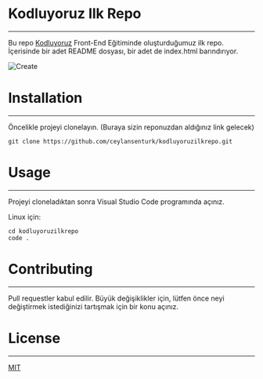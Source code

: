 # Kodluyoruz Ilk Repo
----------------------------------------------------
Bu repo [Kodluyoruz](https://www.kodluyoruz.org/) Front-End Eğitiminde oluşturduğumuz ilk repo. İçerisinde bir adet README dosyası, bir adet de index.html barındırıyor.

![Create]()

# Installation
----------------------------------------------------
Öncelikle projeyi clonelayın. (Buraya sizin reponuzdan aldığınız link gelecek)

```
git clone https://github.com/ceylansenturk/kodluyoruzilkrepo.git
```
# Usage
-------------------------------------------------------
Projeyi cloneladıktan sonra Visual Studio Code programında açınız.

Linux için:
```
cd kodluyoruzilkrepo
code .
```
# Contributing
----------------------------------------------------
Pull requestler kabul edilir. Büyük değişiklikler için, lütfen önce neyi değiştirmek istediğinizi tartışmak için bir konu açınız.

# License
----------------------------------------------------

[MIT](https://choosealicense.com/licenses/mit/)
